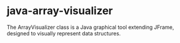 # java-array-visualizer
The ArrayVisualizer class is a Java graphical tool extending JFrame, designed to visually represent data structures. 
